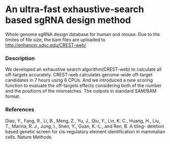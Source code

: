 # An ultra-fast exhaustive-search based sgRNA design method

Whole genome sgRNA design database for human and mouse. Due to the limites of file size, the bam files are uploaded to http://enhancer.sdsc.edu/CREST-web/

### Description

We developed an exhaustive search algorithm(CREST-web) to calculate all off-targets accurately. CREST-web calculates genome-wide off-target candidates in 7 hours using 8 CPUs. And we introduced a new scoring function to evaluate the off-targets effects considering both of the number and the positions of the mismatches. The outputs in standard SAM/BAM format.

### References

Diao, Y., Fang, R., Li, B., Meng, Z., Yu, J., Qiu, Y., Lin, K. C., Huang, H., Liu, T., Marina, R. J., Jung, I., Shen, Y., Guan, K.-L., and Ren, B. A tiling- deletion based genetic screen for cis-regulatory element identification in mammalian cells. Nature Methods.

